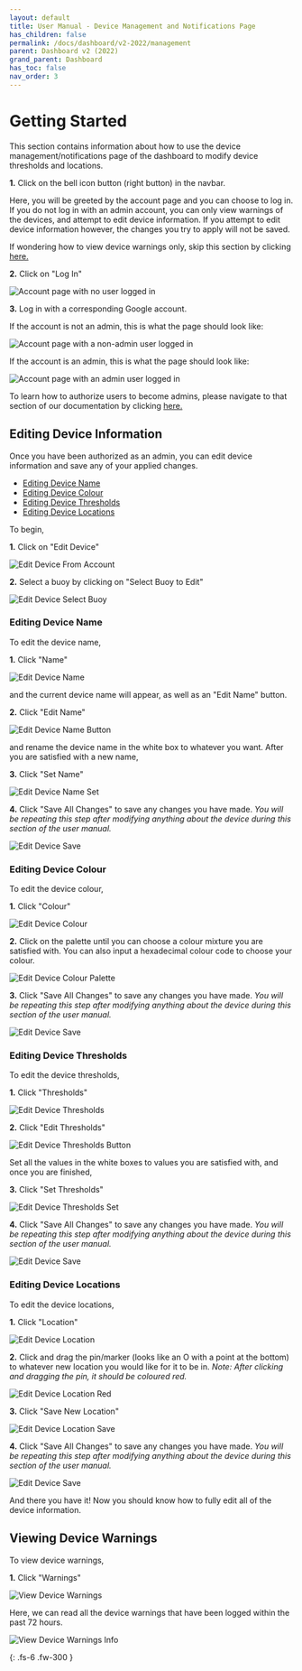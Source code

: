 ```yaml
---  
layout: default  
title: User Manual - Device Management and Notifications Page
has_children: false  
permalink: /docs/dashboard/v2-2022/management  
parent: Dashboard v2 (2022)
grand_parent: Dashboard
has_toc: false
nav_order: 3
---  
```


# Getting Started 

This section contains information about how to use the device management/notifications page of the dashboard to modify device thresholds and locations.

**1.** Click on the bell icon button (right button) in the navbar.

Here, you will be greeted by the account page and you can choose to log in. If you do not log in with an admin account, you can only view warnings of the devices, and attempt to edit device information. If you attempt to edit device information however, the changes you try to apply will not be saved.

If wondering how to view device warnings only, skip this section by clicking [here.](#viewing-device-warnings)

**2.** Click on "Log In"

![Account page with no user logged in](https://github.com/BCIT-Reseach-Long-Term-ISSP/bcit-reseach-long-term-issp.github.io/blob/master/dashboard/assets/Account1NotLoggedIn.png?raw=true "Account page with no user logged in")

**3.** Log in with a corresponding Google account. 

If the account is not an admin, this is what the page should look like:

![Account page with a non-admin user logged in](https://github.com/BCIT-Reseach-Long-Term-ISSP/bcit-reseach-long-term-issp.github.io/blob/master/dashboard/assets/Account2NonAdmin.png?raw=true "Account page with a non-admin user logged in")

If the account is an admin, this is what the page should look like:

![Account page with an admin user logged in](https://github.com/BCIT-Reseach-Long-Term-ISSP/bcit-reseach-long-term-issp.github.io/blob/master/dashboard/assets/Account6Admin.png?raw=true "Account page with an admin user logged in")

To learn how to authorize users to become admins, please navigate to that section of our documentation by clicking [here.](https://bcit-reseach-long-term-issp.github.io/docs/dashboard/firestore#making-a-user-an-admin-for-the-dashboard)


## Editing Device Information

Once you have been authorized as an admin, you can edit device information and save any of your applied changes.

- [Editing Device Name](#editing-device-name)
- [Editing Device Colour](#editing-device-colour)
- [Editing Device Thresholds](#editing-device-thresholds)
- [Editing Device Locations](#editing-device-locations)

To begin,

**1.** Click on "Edit Device"

![Edit Device From Account](https://github.com/BCIT-Reseach-Long-Term-ISSP/bcit-reseach-long-term-issp.github.io/blob/master/dashboard/assets/EditDeviceFromAccount.png?raw=true "Edit Device From Account")

**2.** Select a buoy by clicking on "Select Buoy to Edit"

![Edit Device Select Buoy](https://github.com/BCIT-Reseach-Long-Term-ISSP/bcit-reseach-long-term-issp.github.io/blob/master/dashboard/assets/EditDeviceSelectBuoy.png?raw=true "Edit Device Select Buoy")

### Editing Device Name

To edit the device name, 

**1.** Click "Name"

![Edit Device Name](https://github.com/BCIT-Reseach-Long-Term-ISSP/bcit-reseach-long-term-issp.github.io/blob/master/dashboard/assets/EditDeviceName.png?raw=true "Edit Device Name")

and the current device name will appear, as well as an "Edit Name" button.

**2.** Click "Edit Name"

![Edit Device Name Button](https://github.com/BCIT-Reseach-Long-Term-ISSP/bcit-reseach-long-term-issp.github.io/blob/master/dashboard/assets/EditDeviceNameButton.png?raw=true "Edit Device Name Button")

and rename the device name in the white box to whatever you want. After you are satisfied with a new name, 

**3.** Click "Set Name"

![Edit Device Name Set](https://github.com/BCIT-Reseach-Long-Term-ISSP/bcit-reseach-long-term-issp.github.io/blob/master/dashboard/assets/EditDeviceNameSet.png?raw=true "Edit Device Name Set")


**4.** Click "Save All Changes" to save any changes you have made. *You will be repeating this step after modifying anything about the device during this section of the user manual.*

![Edit Device Save](https://github.com/BCIT-Reseach-Long-Term-ISSP/bcit-reseach-long-term-issp.github.io/blob/master/dashboard/assets/EditDeviceSave.png?raw=true "Edit Device Save")

### Editing Device Colour

To edit the device colour,

**1.** Click "Colour"

![Edit Device Colour](https://github.com/BCIT-Reseach-Long-Term-ISSP/bcit-reseach-long-term-issp.github.io/blob/master/dashboard/assets/EditDeviceColour.png?raw=true "Edit Device Colour")

**2.** Click on the palette until you can choose a colour mixture you are satisfied with. You can also input a hexadecimal colour code to choose your colour.

![Edit Device Colour Palette](https://github.com/BCIT-Reseach-Long-Term-ISSP/bcit-reseach-long-term-issp.github.io/blob/master/dashboard/assets/EditDeviceColourPalette.png?raw=true "Edit Device Colour Palette")

**3.** Click "Save All Changes" to save any changes you have made. *You will be repeating this step after modifying anything about the device during this section of the user manual.*

![Edit Device Save](https://github.com/BCIT-Reseach-Long-Term-ISSP/bcit-reseach-long-term-issp.github.io/blob/master/dashboard/assets/EditDeviceSave.png?raw=true "Edit Device Save")

### Editing Device Thresholds

To edit the device thresholds,

**1.** Click "Thresholds"

![Edit Device Thresholds](https://github.com/BCIT-Reseach-Long-Term-ISSP/bcit-reseach-long-term-issp.github.io/blob/master/dashboard/assets/EditDeviceThresholds.png?raw=true "Edit Device Thresholds")

**2.** Click "Edit Thresholds"

![Edit Device Thresholds Button](https://github.com/BCIT-Reseach-Long-Term-ISSP/bcit-reseach-long-term-issp.github.io/blob/master/dashboard/assets/EditDeviceThresholdsButton.png?raw=true "Edit Device Thresholds Button")

Set all the values in the white boxes to values you are satisfied with, and once you are finished, 

**3.** Click "Set Thresholds"

![Edit Device Thresholds Set](https://github.com/BCIT-Reseach-Long-Term-ISSP/bcit-reseach-long-term-issp.github.io/blob/master/dashboard/assets/EditDeviceThresholdsSet.png?raw=true "Edit Device Thresholds Set")

**4.** Click "Save All Changes" to save any changes you have made. *You will be repeating this step after modifying anything about the device during this section of the user manual.*

![Edit Device Save](https://github.com/BCIT-Reseach-Long-Term-ISSP/bcit-reseach-long-term-issp.github.io/blob/master/dashboard/assets/EditDeviceSave.png?raw=true "Edit Device Save")

### Editing Device Locations

To edit the device locations, 

**1.** Click "Location"

![Edit Device Location](https://github.com/BCIT-Reseach-Long-Term-ISSP/bcit-reseach-long-term-issp.github.io/blob/master/dashboard/assets/EditDeviceLocation.png?raw=true "Edit Device Location")

**2.** Click and drag the pin/marker (looks like an O with a point at the bottom) to whatever new location you would like for it to be in. *Note: After clicking and dragging the pin, it should be coloured red.*

![Edit Device Location Red](https://github.com/BCIT-Reseach-Long-Term-ISSP/bcit-reseach-long-term-issp.github.io/blob/master/dashboard/assets/EditDeviceLocationRed.png?raw=true "Edit Device Location Red")

**3.** Click "Save New Location"

![Edit Device Location Save](https://github.com/BCIT-Reseach-Long-Term-ISSP/bcit-reseach-long-term-issp.github.io/blob/master/dashboard/assets/EditDeviceLocationSave.png?raw=true "Edit Device Location Save")

**4.** Click "Save All Changes" to save any changes you have made. *You will be repeating this step after modifying anything about the device during this section of the user manual.*

![Edit Device Save](https://github.com/BCIT-Reseach-Long-Term-ISSP/bcit-reseach-long-term-issp.github.io/blob/master/dashboard/assets/EditDeviceSave.png?raw=true "Edit Device Save")

And there you have it! Now you should know how to fully edit all of the device information.

## Viewing Device Warnings

To view device warnings,

**1.** Click "Warnings"

![View Device Warnings](https://github.com/BCIT-Reseach-Long-Term-ISSP/bcit-reseach-long-term-issp.github.io/blob/master/dashboard/assets/ViewDeviceWarnings.png?raw=true "View Device Warnings")

Here, we can read all the device warnings that have been logged within the past 72 hours. 

![View Device Warnings Info](https://github.com/BCIT-Reseach-Long-Term-ISSP/bcit-reseach-long-term-issp.github.io/blob/master/dashboard/assets/ViewDeviceWarningsInfo.png?raw=true "View Device Warnings Info")

{: .fs-6 .fw-300 }
